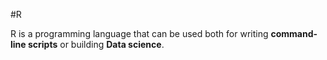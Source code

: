 #R
R is a programming language that can be used both for writing **command-line scripts** or building **Data science**.

